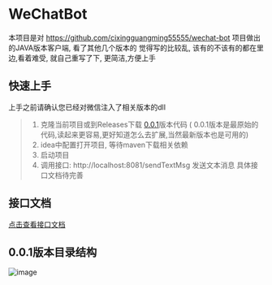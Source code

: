 # WeChatBot

本项目是对 https://github.com/cixingguangming55555/wechat-bot 项目做出的JAVA版本客户端, 看了其他几个版本的 觉得写的比较乱, 该有的不该有的都在里边,看着难受, 就自己重写了下, 更简洁,方便上手

## 快速上手

上手之前请确认您已经对微信注入了相关版本的dll

> 1. 克隆当前项目或到Releases下载 [0.0.1](https://github.com/UoUoio/WechatBot/releases/tag/0.0.1)版本代码  ( 0.0.1版本是最原始的代码,读起来更容易,更好知道怎么去扩展,当然最新版本也是可用的)
> 2. idea中配置打开项目, 等待maven下载相关依赖
> 3. 启动项目
> 4. 调用接口: http://localhost:8081/sendTextMsg 发送文本消息 具体接口文档待完善

## 接口文档
[点击查看接口文档](https://docs.apipost.cn/view/94356b050fc22d34)


## 0.0.1版本目录结构
![image](https://user-images.githubusercontent.com/63728294/112567194-5ec28680-8e1b-11eb-95cf-8d419a6acf4d.png)